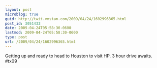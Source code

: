 ```yaml
---
layout: post
microblog: true
guid: http://twit.vmstan.com/2009/04/24/1602996365.html
post_id: 3051433
date: 2009-04-24T05:58:30-0600
lastmod: 2009-04-24T05:58:30-0600
type: post
url: /2009/04/24/1602996365.html
---
```

Getting up and ready to head to Houston to visit HP. 3 hour drive awaits. #tx09
